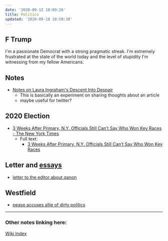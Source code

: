 ```yaml
---
date: '2020-09-13 18:09:26'
title: Politics
updated: '2020-09-18 10:50:30'
---
```

## F Trump
I'm a passionate Democrat with a strong pragmatic streak. I'm extremely
frustrated at the state of the world today and the level of stupidity I'm
witnessing from my fellow Americans.

## Notes
* [Notes on Laura Ingraham's Descent Into Despair](/Notes-on-Laura-Ingraham's-Descent-Into-Despair)
  * This is basically an experiment on sharing thoughts about an article
  * maybe useful for twitter?

## 2020 Election
* [3 Weeks After Primary, N.Y. Officials Still Can’t Say Who Won Key Races - The New York Times](https://www.nytimes.com/2020/07/17/nyregion/election-absentee-ballots-primary.html)
  * Full text:
    * [3 Weeks After Primary, N.Y. Officials Still Can’t Say Who Won Key Races](/3-Weeks-After-Primary,-N.Y.-Officials-Still-Can’t-Say-Who-Won-Key-Races)

## Letter and [essays](/essays)
* [letter to the editor about qanon](/letter-to-the-editor-about-qanon)

## Westfield
* [pease accuses allie of dirty politics](/pease-accuses-allie-of-dirty-politics)

---
### Other notes linking here:

[Wiki Index](/index/)
